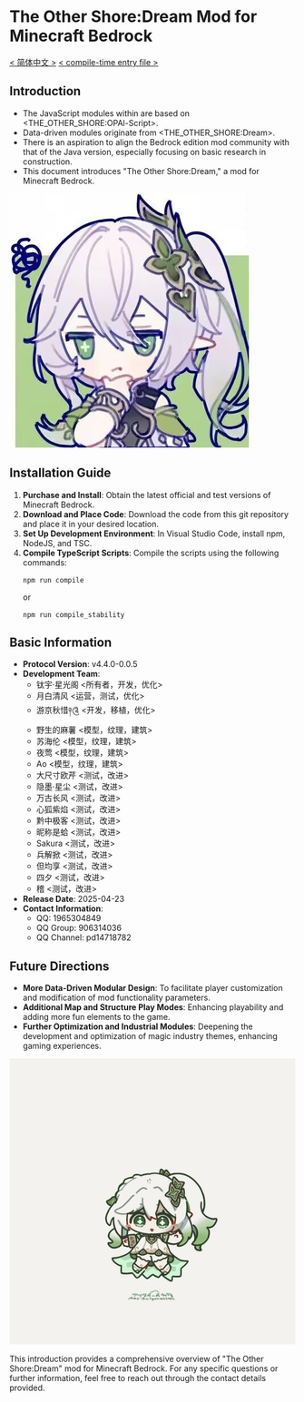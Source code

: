 # The Other Shore:Dream Mod for Minecraft Bedrock
[< 简体中文 >](./README.md)
[< compile-time entry file >](./THE_OTHER_SHORE.ts)

## Introduction
- The JavaScript modules within are based on <THE_OTHER_SHORE:OPAl-Script>.
- Data-driven modules originate from <THE_OTHER_SHORE:Dream>.
- There is an aspiration to align the Bedrock edition mod community with that of the Java version, especially focusing on basic research in construction.
- This document introduces "The Other Shore:Dream," a mod for Minecraft Bedrock.

![Naxiatu Thinking](静态_纳西妲.jpg)

## Installation Guide
1. **Purchase and Install**: Obtain the latest official and test versions of Minecraft Bedrock.
2. **Download and Place Code**: Download the code from this git repository and place it in your desired location.
3. **Set Up Development Environment**: In Visual Studio Code, install npm, NodeJS, and TSC.
4. **Compile TypeScript Scripts**: Compile the scripts using the following commands:
    ```
    npm run compile
    ```
    or
    ```
    npm run compile_stability
    ```

## Basic Information
- **Protocol Version**: v4.4.0-0.0.5
- **Development Team**:
    - 钛宇·星光阁 <所有者，开发，优化>
    - 月白清风 <运营，测试，优化>
    - 游京秋惜༈༊ <开发，移植，优化>
    - 野生的麻薯 <模型，纹理，建筑>
    - 苏海伦 <模型，纹理，建筑>
    - 夜莺 <模型，纹理，建筑>
    - Ao <模型，纹理，建筑>
    - 大尺寸欧芹 <测试，改进>
    - 隐墨·星尘 <测试，改进>
    - 万古长风 <测试，改进>
    - 心狐紫焰 <测试，改进>
    - 黔中极客 <测试，改进>
    - 昵称是蛤 <测试，改进>
    - Sakura <测试，改进>
    - 兵解掀 <测试，改进>
    - 但均享 <测试，改进>
    - 四夕 <测试，改进>
    - 稽 <测试，改进>
- **Release Date**: 2025-04-23
- **Contact Information**:
    - QQ: 1965304849
    - QQ Group: 906314036
    - QQ Channel: pd14718782

## Future Directions
- **More Data-Driven Modular Design**: To facilitate player customization and modification of mod functionality parameters.
- **Additional Map and Structure Play Modes**: Enhancing playability and adding more fun elements to the game.
- **Further Optimization and Industrial Modules**: Deepening the development and optimization of magic industry themes, enhancing gaming experiences.

![蹦蹦跳跳的纳西妲](动态_纳西妲.gif)

This introduction provides a comprehensive overview of "The Other Shore:Dream" mod for Minecraft Bedrock. For any specific questions or further information, feel free to reach out through the contact details provided.